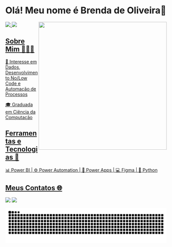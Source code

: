 <!-- <img octocat="https://github.com/user-attachments/assets/ac1b9836-265e-42d9-81e7-f1f476e3ba59" width="400" height="400" align="right"> -->
# Olá! Meu nome é Brenda de Oliveira👋 
<img src="https://github.com/user-attachments/assets/ac1b9836-265e-42d9-81e7-f1f476e3ba59" width="400" height="400" align="right">
<div>
<a href="https://github.com/BrendaDeOliv">
<img loading="lazy" height="180em" src="https://github-readme-stats.vercel.app/api/top-langs/?username=BrendaDeOliv&layout=compact&langs_count=7&theme=react"/>
<img loading="lazy" height="180em" src="https://github-readme-stats.vercel.app/api?username=BrendaDeOliv&show_icons=true&theme=react&include_all_commits=true&count_private=true"/>
</div>

  
## Sobre Mim 👩🏽‍💻 
📌 Interesse em Dados, Desenvolvimento No/Low Code e Automação de Processos
  
🎓 Graduada em Ciência da Computação
## Ferramentas e Tecnologias 🔧

📊 Power BI | ⚙️ Power Automation | 📱 Power Apps | 💻 Figma | 🐍 Python

## Meus Contatos 🌐 

<div>
  <a href = "mailto:oliveirabrenda@gmail.com"><img loading="lazy" src="https://img.shields.io/badge/Gmail-D14836?style=for-the-badge&logo=gmail&logoColor=white" target="_blank"></a>
  <a href="linkedin.com/in/brenda-de-oliveira-8549361b8" target="_blank"><img loading="lazy" src="https://img.shields.io/badge/-LinkedIn-%230077B5?style=for-the-badge&logo=linkedin&logoColor=white" target="_blank"></a>   
</div>



![Snake animation](https://github.com/BrendaDeOliv/BrendaDeOliv/blob/output/github-contribution-grid-snake.svg)
          
<!--
**BrendaDeOliv/BrendaDeOliv** is a ✨ _special_ ✨ repository because its `README.md` (this file) appears on your GitHub profile.

Here are some ideas to get you started:

- 🔭 I’m currently working on ...
- 🌱 I’m currently learning ...
- 👯 I’m looking to collaborate on ...
- 🤔 I’m looking for help with ...
- 💬 Ask me about ...
- 📫 How to reach me: ...
- 😄 Pronouns: ...
- ⚡ Fun fact: ...
-->
